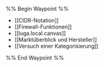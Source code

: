 %% Begin Waypoint %%
- [[CIDR-Notation]]
- [[Firewall-Funktionen]]
- [[luga.local.canvas]]
- [[Marktüberblick und Hersteller]]
- [[Versuch einer Kategorisierung]]

%% End Waypoint %%